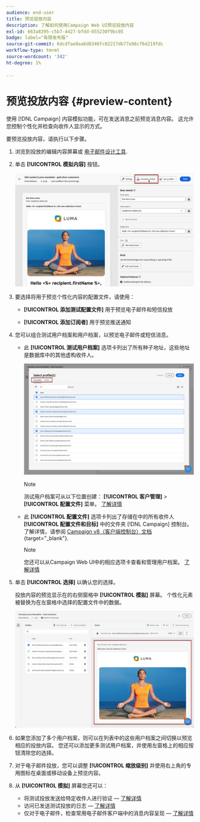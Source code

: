 ```yaml
---
audience: end-user
title: 预览投放内容
description: 了解如何使用Campaign Web UI预览投放内容
exl-id: 663a8395-c5b7-4427-bfdd-055230f9bc05
badge: label="有限发布版"
source-git-commit: 6dcdfae8aa6d6346fc02217db77a96cf6d219fdc
workflow-type: tm+mt
source-wordcount: '342'
ht-degree: 1%

---
```



# 预览投放内容 {#preview-content}

使用 [!DNL Campaign] 内容模拟功能，可在发送消息之前预览消息内容。 这允许您控制个性化并检查向收件人显示的方式。

要预览投放内容，请执行以下步骤。

1. 浏览到投放的编辑内容屏幕或 [电子邮件设计工具](../content/get-started-email-designer.md).

1. 单击 **[!UICONTROL 模拟内容]** 按钮。

   ![](assets/simulate-button.png)

1. 要选择将用于预览个性化内容的配置文件，请使用：

   * **[!UICONTROL 添加测试配置文件]** 用于预览电子邮件和短信投放

   * **[!UICONTROL 添加订阅者]** 用于预览推送通知

1. 您可以组合测试用户档案和用户档案，以预览电子邮件或短信消息。

   * 此 **[!UICONTROL 测试用户档案]** 选项卡列出了所有种子地址，这些地址是数据库中的其他虚构收件人。

     ![](assets/simulate-select-profiles.png)

     >[!NOTE]
     >
     >测试用户档案可从以下位置创建： **[!UICONTROL 客户管理]** > **[!UICONTROL 配置文件]** 菜单。 [了解详情](../audience/test-profiles.md#create-test-profiles)

   * 此 **[!UICONTROL 配置文件]** 选项卡列出了存储在中的所有收件人 **[!UICONTROL 配置文件和目标]** 中的文件夹 [!DNL Campaign] 控制台。 了解详情，请参阅 [Campaign v8（客户端控制台）文档](https://experienceleague.adobe.com/docs/campaign/campaign-v8/audience/view-profiles.html){target="_blank"}.

     >[!NOTE]
     >
     >您还可以从Campaign Web UI中的相应选项卡查看和管理用户档案。 [了解详情](../audience/about-recipients.md)

1. 单击 **[!UICONTROL 选择]** 以确认您的选择。

   投放内容的预览显示在的右侧窗格中 **[!UICONTROL 模拟]** 屏幕。 个性化元素被替换为在左窗格中选择的配置文件中的数据。

   ![](assets/simulate-preview.png)

1. 如果您添加了多个用户档案，则可以在列表中的这些用户档案之间切换以预览相应的投放内容。 您还可以添加更多测试用户档案，并使用左窗格上的相应按钮清除您的选择。

1. 对于电子邮件投放，您可以调整 **[!UICONTROL 缩放级别]** 并使用右上角的专用图标在桌面或移动设备上预览内容。

1. 从 **[!UICONTROL 模拟]** 屏幕您还可以：
   * 将测试投放发送给特定收件人进行验证 —  [了解详情](test-deliveries.md)
   * 访问已发送测试投放的日志 —  [了解详情](test-deliveries.md#access-test-deliveries)
   * 仅对于电子邮件，检查常用电子邮件客户端中的消息内容呈现 —  [了解详情](email-rendering.md)



